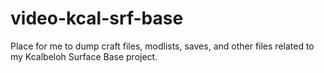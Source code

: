 # video-kcal-srf-base
Place for me to dump craft files, modlists, saves, and other files related to my Kcalbeloh Surface Base project.
